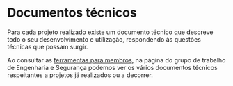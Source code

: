 # Documentos técnicos

Para cada projeto realizado existe um documento técnico que descreve todo o seu desenvolvimento e utilização, respondendo às questões técnicas que possam surgir.

Ao consultar as [ferramentas para membros](broken-reference), na página do grupo de trabalho de Engenharia e Segurança podemos ver os vários documentos técnicos respeitantes a projetos já realizados ou a decorrer.
